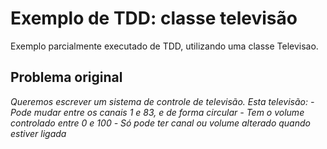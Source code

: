 # Exemplo de TDD: classe televisão

Exemplo parcialmente executado de TDD, utilizando uma classe Televisao. 

## Problema original

*Queremos escrever um sistema de controle de televisão. Esta televisão:*
*- Pode mudar entre os canais 1 e 83, e de forma circular*
*- Tem o volume controlado entre 0 e 100*
*- Só pode ter canal ou volume alterado quando estiver ligada*